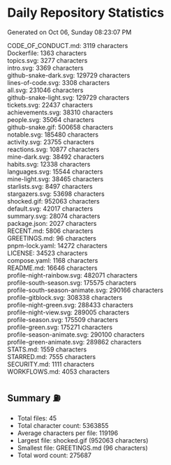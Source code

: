 # Daily Repository Statistics 
Generated on Oct 06, Sunday 08:23:07 PM  

CODE_OF_CONDUCT.md: 3119 characters  
Dockerfile: 1363 characters  
topics.svg: 3277 characters  
intro.svg: 3369 characters  
github-snake-dark.svg: 129729 characters  
lines-of-code.svg: 3308 characters  
all.svg: 231046 characters  
github-snake-light.svg: 129729 characters  
tickets.svg: 22437 characters  
achievements.svg: 38310 characters  
people.svg: 35064 characters  
github-snake.gif: 500658 characters  
notable.svg: 185480 characters  
activity.svg: 23755 characters  
reactions.svg: 10877 characters  
mine-dark.svg: 38492 characters  
habits.svg: 12338 characters  
languages.svg: 15544 characters  
mine-light.svg: 38465 characters  
starlists.svg: 8497 characters  
stargazers.svg: 53698 characters  
shocked.gif: 952063 characters  
default.svg: 42017 characters  
summary.svg: 28074 characters  
package.json: 2027 characters  
RECENT.md: 5806 characters  
GREETINGS.md: 96 characters  
pnpm-lock.yaml: 14272 characters  
LICENSE: 34523 characters  
compose.yaml: 1168 characters  
README.md: 16646 characters  
profile-night-rainbow.svg: 482071 characters  
profile-south-season.svg: 175575 characters  
profile-south-season-animate.svg: 290166 characters  
profile-gitblock.svg: 308338 characters  
profile-night-green.svg: 288433 characters  
profile-night-view.svg: 289005 characters  
profile-season.svg: 175509 characters  
profile-green.svg: 175271 characters  
profile-season-animate.svg: 290100 characters  
profile-green-animate.svg: 289862 characters  
STATS.md: 1559 characters  
STARRED.md: 7555 characters  
SECURITY.md: 1111 characters  
WORKFLOWS.md: 4053 characters  

## Summary ⛽  
- Total files: 45  
- Total character count: 5363855  
- Average characters per file: 119196  
- Largest file: shocked.gif (952063 characters)  
- Smallest file: GREETINGS.md (96 characters)  
- Total word count: 275687  
